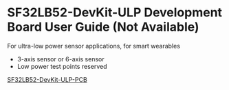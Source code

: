# SF32LB52-DevKit-ULP Development Board User Guide (Not Available)

For ultra-low power sensor applications, for smart wearables

* 3-axis sensor or 6-axis sensor
* Low power test points reserved


<a href="../../_static/SF32LB52-DevKit-Nano-%E8%BE%85%E5%8A%A9%E7%84%8A%E6%8E%A5.html">SF32LB52-DevKit-ULP-PCB</a>